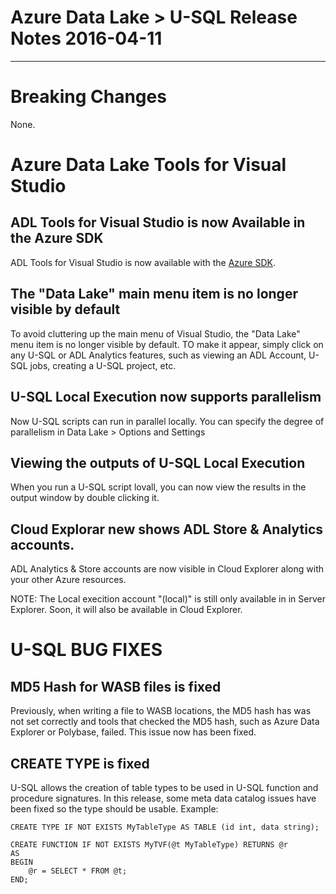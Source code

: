 # Azure Data Lake > U-SQL Release Notes 2016-04-11
--------------------------

# Breaking Changes
 
None.

# Azure Data Lake Tools for Visual Studio

## ADL Tools for Visual Studio is now Available in the Azure SDK

ADL Tools for Visual Studio is now available with the [Azure SDK](https://azure.microsoft.com/en-us/documentation/articles/azure-sdk-dotnet-release-notes-2-9/). 

## The "Data Lake" main menu item is no longer visible by default

To avoid cluttering up the main menu of Visual Studio, the "Data Lake" menu item is no longer visible by default. TO make it appear, simply click on any 
U-SQL or ADL Analytics features, such as viewing an ADL Account, U-SQL jobs, creating a U-SQL project, etc. 
 
## U-SQL Local Execution now supports parallelism

Now U-SQL scripts can run in parallel locally. You can specify the degree of parallelism in Data Lake > Options and Settings

## Viewing the outputs of U-SQL Local Execution

When you run a U-SQL script lovall, you can now view the results in the output window by double clicking it.

## Cloud Explorar new shows ADL Store & Analytics accounts.

ADL Analytics & Store accounts are now visible in Cloud Explorer along with your other Azure resources.


NOTE: The Local execition account "(local)" is still only available in in Server Explorer. Soon, it will also be available in Cloud Explorer.

# U-SQL BUG FIXES

## **MD5 Hash for WASB files is fixed**

Previously, when writing a file to WASB locations, the MD5 hash has was not set correctly and tools that checked the MD5 hash, such as Azure Data Explorer or Polybase, failed. This issue now has been fixed. 

## **CREATE TYPE is fixed**

U-SQL allows the creation of table types to be used in U-SQL function and procedure signatures. In this release, some meta data catalog issues have been fixed so the type should be usable. Example: 
 
    CREATE TYPE IF NOT EXISTS MyTableType AS TABLE (id int, data string); 

    CREATE FUNCTION IF NOT EXISTS MyTVF(@t MyTableType) RETURNS @r 
    AS
    BEGIN
        @r = SELECT * FROM @t;
    END;
        

